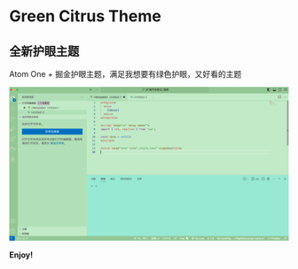 # Green Citrus Theme

## 全新护眼主题
Atom One + 掘金护眼主题，满足我想要有绿色护眼，又好看的主题

![](image/img1.png)

**Enjoy!**
